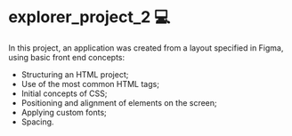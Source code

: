 # explorer_project_2 💻 
In this project, an application was created from a layout specified in Figma, using basic front end concepts:

- Structuring an HTML project;
- Use of the most common HTML tags;
- Initial concepts of CSS;
- Positioning and alignment of elements on the screen;
- Applying custom fonts;
- Spacing.

